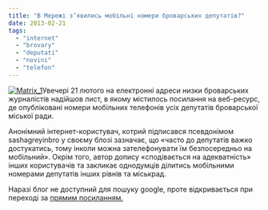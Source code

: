 ```yaml
---
title: "В Мережі з’явились мобільні номери броварських депутатів?"
date: 2013-02-21
tags: 
  - "internet"
  - "brovary"
  - "deputati"
  - "novini"
  - "telefon"
---
```


[![Matrix_1](https://mpz.brovary.org/wp-content/uploads/2013/02/Matrix_1.jpg)](https://mpz.brovary.org/wp-content/uploads/2013/02/Matrix_1.jpg)Увечері 21 лютого на електронні адреси низки броварських журналістів надійшов лист, в якому містилось посилання на веб-ресурс, де опубліковані номери мобільних телефонів усіх депутатів броварської міської ради.

Анонімний інтернет-користувач, котрий підписався псевдонімом sashagreyinbro у своєму блозі зазначає, що «часто до депутатів важко достукатись, тому інколи можна зателефонувати їм безпосередньо на мобільний». Окрім того, автор допису «сподівається на адекватність» інших користувачів та закликає однодумців ділитись мобільними номерами депутатів інших рівнів та міськрад.

Наразі блог не доступний для пошуку google, проте відкривається при переході за [прямим посиланням.](http://sashagreyinbro.livejournal.com/)
